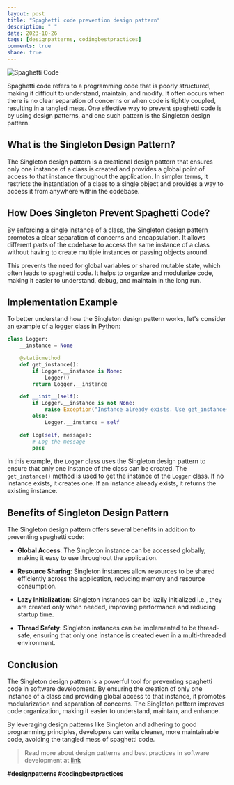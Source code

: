 ```yaml
---
layout: post
title: "Spaghetti code prevention design pattern"
description: " "
date: 2023-10-26
tags: [designpatterns, codingbestpractices]
comments: true
share: true
---
```


![Spaghetti Code](https://images.unsplash.com/photo-1504386623972-2ee0502b3f65)

Spaghetti code refers to a programming code that is poorly structured, making it difficult to understand, maintain, and modify. It often occurs when there is no clear separation of concerns or when code is tightly coupled, resulting in a tangled mess. One effective way to prevent spaghetti code is by using design patterns, and one such pattern is the Singleton design pattern.

## What is the Singleton Design Pattern?

The Singleton design pattern is a creational design pattern that ensures only one instance of a class is created and provides a global point of access to that instance throughout the application. In simpler terms, it restricts the instantiation of a class to a single object and provides a way to access it from anywhere within the codebase.

## How Does Singleton Prevent Spaghetti Code?

By enforcing a single instance of a class, the Singleton design pattern promotes a clear separation of concerns and encapsulation. It allows different parts of the codebase to access the same instance of a class without having to create multiple instances or passing objects around.

This prevents the need for global variables or shared mutable state, which often leads to spaghetti code. It helps to organize and modularize code, making it easier to understand, debug, and maintain in the long run.

## Implementation Example

To better understand how the Singleton design pattern works, let's consider an example of a logger class in Python:

```python
class Logger:
    __instance = None

    @staticmethod
    def get_instance():
        if Logger.__instance is None:
            Logger()
        return Logger.__instance

    def __init__(self):
        if Logger.__instance is not None:
            raise Exception("Instance already exists. Use get_instance() to get the instance.")
        else:
            Logger.__instance = self

    def log(self, message):
        # Log the message
        pass

```

In this example, the `Logger` class uses the Singleton design pattern to ensure that only one instance of the class can be created. The `get_instance()` method is used to get the instance of the `Logger` class. If no instance exists, it creates one. If an instance already exists, it returns the existing instance.

## Benefits of Singleton Design Pattern

The Singleton design pattern offers several benefits in addition to preventing spaghetti code:

- **Global Access**: The Singleton instance can be accessed globally, making it easy to use throughout the application.

- **Resource Sharing**: Singleton instances allow resources to be shared efficiently across the application, reducing memory and resource consumption.

- **Lazy Initialization**: Singleton instances can be lazily initialized i.e., they are created only when needed, improving performance and reducing startup time.

- **Thread Safety**: Singleton instances can be implemented to be thread-safe, ensuring that only one instance is created even in a multi-threaded environment.

## Conclusion

The Singleton design pattern is a powerful tool for preventing spaghetti code in software development. By ensuring the creation of only one instance of a class and providing global access to that instance, it promotes modularization and separation of concerns. The Singleton pattern improves code organization, making it easier to understand, maintain, and enhance.

By leveraging design patterns like Singleton and adhering to good programming principles, developers can write cleaner, more maintainable code, avoiding the tangled mess of spaghetti code.

> Read more about design patterns and best practices in software development at [link](https://www.example.com/design-patterns-best-practices)

**#designpatterns #codingbestpractices**